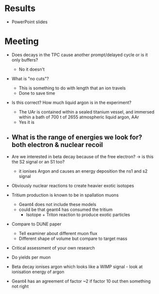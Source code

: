 # Results
- PowerPoint slides

# Meeting
- Does decays in the TPC cause another prompt/delayed cycle or is it only buffers?
	- No it doesn't

- What is "no cuts"?
	- This is something to do with length that an ion travels
	- Done to save time
- Is this correct? How much liquid argon is in the experiment?
	- The UAr is contained within a sealed titanium vessel, and immersed within a bath of 700 t of 2655 atmospheric liquid argon, AAr
	- Yes it is

- What is the range of energies we look for? both electron & nuclear recoil
	- 
- Are we interested in beta decay because of the free electron? -> is this the S2 signal or an S1 too?
	- it ionises Argon and causes an energy deposition the ns1 and s2 signal



- Obviously nuclear reactions to create heavier exotic isotopes
- Tritium production is known to be in spallation muons
	- Geant4 does not include these models
	- could be that geant4 has consumed the tritium
		- Isotope + Triton reaction to produce exotic particles

- Compare to DUNE paper
	- Tell examiner about different muon flux
	- Different shape of volume but compare to target mass
- Critical assessment of your own research

- Do yields per muon

- Beta decay ionises argon which looks like a WIMP signal - look at ionisation energy of argon

- Geant4 has an agreement of factor ~2 if factor 10 out then something not right